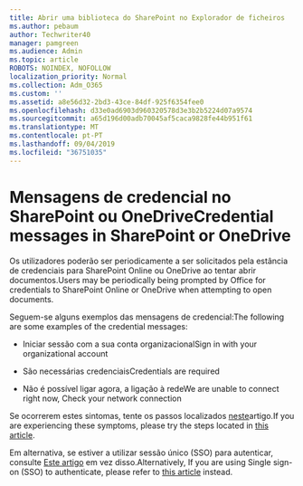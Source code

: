 ```yaml
---
title: Abrir uma biblioteca do SharePoint no Explorador de ficheiros
ms.author: pebaum
author: Techwriter40
manager: pamgreen
ms.audience: Admin
ms.topic: article
ROBOTS: NOINDEX, NOFOLLOW
localization_priority: Normal
ms.collection: Adm_O365
ms.custom: ''
ms.assetid: a8e56d32-2bd3-43ce-84df-925f6354fee0
ms.openlocfilehash: d33e0ad6903d960320578d3e3b2b5224d07a9574
ms.sourcegitcommit: a65d196d00adb70045af5caca9828fe44b951f61
ms.translationtype: MT
ms.contentlocale: pt-PT
ms.lasthandoff: 09/04/2019
ms.locfileid: "36751035"
---
```

# <a name="credential-messages-in-sharepoint-or-onedrive"></a><span data-ttu-id="ddf49-102">Mensagens de credencial no SharePoint ou OneDrive</span><span class="sxs-lookup"><span data-stu-id="ddf49-102">Credential messages in SharePoint or OneDrive</span></span>

<span data-ttu-id="ddf49-103">Os utilizadores poderão ser periodicamente a ser solicitados pela estância de credenciais para SharePoint Online ou OneDrive ao tentar abrir documentos.</span><span class="sxs-lookup"><span data-stu-id="ddf49-103">Users may be periodically being prompted by Office for credentials to SharePoint Online or OneDrive when attempting to open documents.</span></span>

<span data-ttu-id="ddf49-104">Seguem-se alguns exemplos das mensagens de credencial:</span><span class="sxs-lookup"><span data-stu-id="ddf49-104">The following are some examples of the credential messages:</span></span>

- <span data-ttu-id="ddf49-105">Iniciar sessão com a sua conta organizacional</span><span class="sxs-lookup"><span data-stu-id="ddf49-105">Sign in with your organizational account</span></span>

- <span data-ttu-id="ddf49-106">São necessárias credenciais</span><span class="sxs-lookup"><span data-stu-id="ddf49-106">Credentials are required</span></span>

- <span data-ttu-id="ddf49-107">Não é possível ligar agora, a ligação à rede</span><span class="sxs-lookup"><span data-stu-id="ddf49-107">We are unable to connect right now, Check your network connection</span></span>

<span data-ttu-id="ddf49-108">Se ocorrerem estes sintomas, tente os passos localizados [neste](https://support.microsoft.com/help/2913639/office-applications-periodically-prompt-for-credentials-to-sharepoint)artigo.</span><span class="sxs-lookup"><span data-stu-id="ddf49-108">If you are experiencing these symptoms, please try the steps located in [this article](https://support.microsoft.com/help/2913639/office-applications-periodically-prompt-for-credentials-to-sharepoint).</span></span>

<span data-ttu-id="ddf49-109">Em alternativa, se estiver a utilizar sessão único (SSO) para autenticar, consulte [Este artigo](https://support.microsoft.com/help/4025962/cant-sign-in-after-update-to-office-2016-build-16-0-7967-on-windows-10) em vez disso.</span><span class="sxs-lookup"><span data-stu-id="ddf49-109">Alternatively, If you are using Single sign-on (SSO) to authenticate, please refer to [this article](https://support.microsoft.com/help/4025962/cant-sign-in-after-update-to-office-2016-build-16-0-7967-on-windows-10) instead.</span></span>

